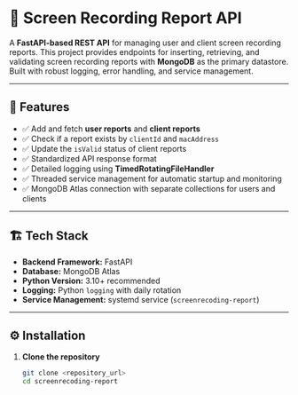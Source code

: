 # 🎥 Screen Recording Report API

A **FastAPI-based REST API** for managing user and client screen recording reports. This project provides endpoints for inserting, retrieving, and validating screen recording reports with **MongoDB** as the primary datastore. Built with robust logging, error handling, and service management.

---

## 🚀 Features

- ✅ Add and fetch **user reports** and **client reports**  
- ✅ Check if a report exists by `clientId` and `macAddress`  
- ✅ Update the `isValid` status of client reports  
- ✅ Standardized API response format  
- ✅ Detailed logging using **TimedRotatingFileHandler**  
- ✅ Threaded service management for automatic startup and monitoring  
- ✅ MongoDB Atlas connection with separate collections for users and clients

---

## 🏗️ Tech Stack

- **Backend Framework:** FastAPI  
- **Database:** MongoDB Atlas  
- **Python Version:** 3.10+ recommended  
- **Logging:** Python `logging` with daily rotation  
- **Service Management:** systemd service (`screenrecoding-report`)  

---

## ⚙️ Installation

1. **Clone the repository**
   ```bash
   git clone <repository_url>
   cd screenrecoding-report
